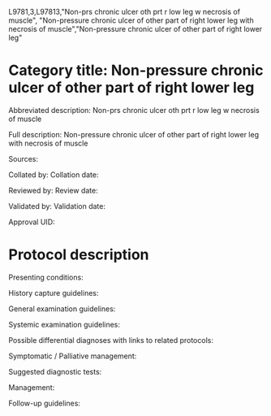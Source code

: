 L9781,3,L97813,"Non-prs chronic ulcer oth prt r low leg w necrosis of muscle", "Non-pressure chronic ulcer of other part of right lower leg with necrosis of muscle","Non-pressure chronic ulcer of other part of right lower leg"
# Category title: Non-pressure chronic ulcer of other part of right lower leg

Abbreviated description: Non-prs chronic ulcer oth prt r low leg w necrosis of muscle

Full description: Non-pressure chronic ulcer of other part of right lower leg with necrosis of muscle

Sources:

Collated by:
Collation date:

Reviewed by:
Review date:

Validated by:
Validation date:

Approval UID:

# Protocol description

Presenting conditions:

History capture guidelines:

General examination guidelines:

Systemic examination guidelines:

Possible differential diagnoses with links to related protocols:

Symptomatic / Palliative management:

Suggested diagnostic tests:

Management:

Follow-up guidelines:
